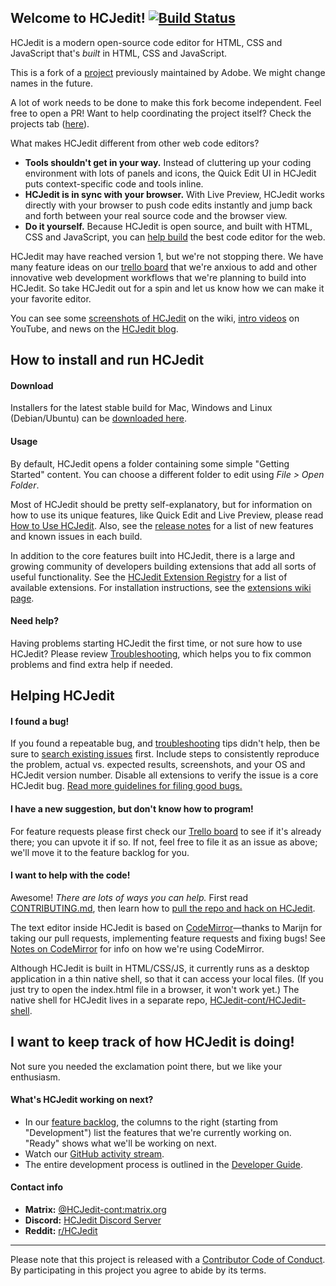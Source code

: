 Welcome to HCJedit! [![Build Status](https://travis-ci.org/adobe/HCJedit.svg?branch=master)](https://travis-ci.org/adobe/HCJedit)
-------------------

HCJedit is a modern open-source code editor for HTML, CSS
and JavaScript that's *built* in HTML, CSS and JavaScript.

This is a fork of a [project](https://github.com/adobe/HCJedit) previously maintained by Adobe.
We might change names in the future.

A lot of work needs to be done to make this fork become independent. Feel free to open a PR!
Want to help coordinating the project itself? Check the projects tab ([here](https://github.com/HCJedit-cont/HCJedit/projects/1?fullscreen=true)).

What makes HCJedit different from other web code editors?

* **Tools shouldn't get in your way.** Instead of cluttering up your coding
environment with lots of panels and icons, the Quick Edit UI in HCJedit puts 
context-specific code and tools inline.
* **HCJedit is in sync with your browser.** With Live Preview, HCJedit
works directly with your browser to push code edits instantly and jump
back and forth between your real source code and the browser view.
* **Do it yourself.** Because HCJedit is open source, and built with HTML, CSS
and JavaScript, you can [help build](https://github.com/HCJedit-cont/HCJedit/blob/master/CONTRIBUTING.md) the best code editor for the web.

HCJedit may have reached version 1, but we're not stopping there. We have many feature ideas on our
[trello board](http://bit.ly/HCJeditTrelloBoard) that we're anxious to add and other
innovative web development workflows that we're planning to build into HCJedit. 
So take HCJedit out for a spin and let us know how we can make it your favorite editor. 

You can see some 
[screenshots of HCJedit](https://github.com/HCJedit-cont/HCJedit/wiki/HCJedit-Screenshots)
on the wiki, [intro videos](http://www.youtube.com/user/CodeHCJedit) on YouTube, and news on the [HCJedit blog](http://blog.HCJedit.io/).

How to install and run HCJedit
-------------------------------
#### Download

Installers for the latest stable build for Mac, Windows and Linux (Debian/Ubuntu) can be [downloaded here](https://HCJedit-cont.github.io/).

#### Usage

By default, HCJedit opens a folder containing some simple "Getting Started" content.
You can choose a different folder to edit using *File > Open Folder*.

Most of HCJedit should be pretty self-explanatory, but for information on how
to use its unique features, like Quick Edit and Live Preview, please read
[How to Use HCJedit](http://github.com/HCJedit-cont/HCJedit/wiki/How-to-Use-HCJedit). 
Also, see the [release notes](http://github.com/HCJedit-cont/HCJedit/wiki/Release-Notes)
for a list of new features and known issues in each build.

In addition to the core features built into HCJedit, there is a large and growing
community of developers building extensions that add all sorts of useful functionality.
See the [HCJedit Extension Registry](https://registry.HCJedit.io/)
for a list of available extensions. For installation instructions,
see the [extensions wiki page](https://github.com/HCJedit-cont/HCJedit/wiki/HCJedit-Extensions).

#### Need help?

Having problems starting HCJedit the first time, or not sure how to use HCJedit?  Please 
review [Troubleshooting](https://github.com/HCJedit-cont/HCJedit/wiki/Troubleshooting), which helps 
you to fix common problems and find extra help if needed.

Helping HCJedit
----------------

#### I found a bug!

If you found a repeatable bug, and [troubleshooting](https://github.com/HCJedit-cont/HCJedit/wiki/Troubleshooting) 
tips didn't help, then be sure to [search existing issues](https://github.com/HCJedit-cont/HCJedit/issues) first.
Include steps to consistently reproduce the problem, actual vs. expected results, screenshots, and your OS and
HCJedit version number. Disable all extensions to verify the issue is a core HCJedit bug.
[Read more guidelines for filing good bugs.](https://github.com/HCJedit-cont/HCJedit/wiki/How-to-Report-an-Issue)


#### I have a new suggestion, but don't know how to program!

For feature requests please first check our [Trello board](http://bit.ly/HCJeditBacklog) to
see if it's already there; you can upvote it if so. If not, feel free to file it as an issue as above; we'll
move it to the feature backlog for you.


#### I want to help with the code!

Awesome! _There are lots of ways you can help._ First read 
[CONTRIBUTING.md](https://github.com/HCJedit-cont/HCJedit/blob/master/CONTRIBUTING.md), 
then learn how to [pull the repo and hack on HCJedit](https://github.com/HCJedit-cont/HCJedit/wiki/How-to-Hack-on-HCJedit).

The text editor inside HCJedit is based on 
[CodeMirror](http://github.com/codemirror/CodeMirror)&mdash;thanks to Marijn for
taking our pull requests, implementing feature requests and fixing bugs! See 
[Notes on CodeMirror](https://github.com/HCJedit-cont/HCJedit/wiki/Notes-on-CodeMirror)
for info on how we're using CodeMirror.

Although HCJedit is built in HTML/CSS/JS, it currently runs as a desktop 
application in a thin native shell, so that it can access your local files.
(If you just try to open the index.html file in a browser, it won't work yet.)
The native shell for HCJedit lives in a separate repo, 
[HCJedit-cont/HCJedit-shell](https://github.com/HCJedit-cont/HCJedit-shell/).


I want to keep track of how HCJedit is doing!
----------------------------------------------

Not sure you needed the exclamation point there, but we like your enthusiasm.

#### What's HCJedit working on next?

* In our [feature backlog](http://bit.ly/HCJeditBacklog), the columns to the right
  (starting from "Development") list the features that we're currently working on.
  "Ready" shows what we'll be working on next.
* Watch our [GitHub activity stream](https://github.com/HCJedit-cont/HCJedit/pulse).
* The entire development process is outlined in the [Developer Guide](https://github.com/HCJedit-cont/HCJedit/wiki/HCJedit-Developers-Guide).

#### Contact info

<!-- * **E-mail:** [admin@HCJedit.io](mailto:admin@HCJedit.io)
* **Slack:** [HCJedit on Slack](https://HCJedit.slack.com) (You can join by sending a mail to [admin@HCJedit.io](mailto:admin@HCJedit.io) with the subject line `slack registration request` specifying the email addresses you would like to register).
* **Developers mailing list:** http://groups.google.com/group/HCJedit-dev
* **Twitter:** [@HCJedit](https://twitter.com/HCJedit)
* **Blog:** http://blog.HCJedit.io/
* **IRC:** [#HCJedit on freenode](http://webchat.freenode.net/?channels=HCJedit)
-->
* **Matrix:** [@HCJedit-cont:matrix.org](https://matrix.to/#/#HCJedit-cont:matrix.org)
* **Discord:** [HCJedit Discord Server](https://discord.gg/rBpTBPttca)
* **Reddit:** [r/HCJedit](https://www.reddit.com/r/HCJedit/)
---

Please note that this project is released with a [Contributor Code of Conduct](https://github.com/HCJedit-cont/HCJedit/blob/master/CODE_OF_CONDUCT.md). By participating in this project you agree to abide by its terms.
